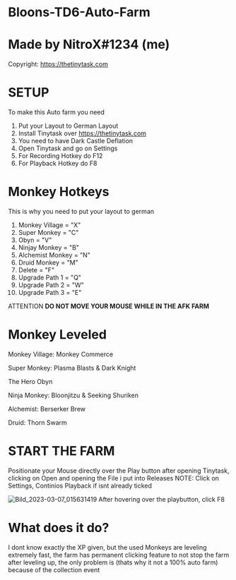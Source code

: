 # Bloons-TD6-Auto-Farm
# Made by NitroX#1234 (me)

Copyright:
https://thetinytask.com

# SETUP
To make this Auto farm you need
1. Put your Layout to German Layout
2. Install Tinytask over https://thetinytask.com
3. You need to have Dark Castle Deflation
4. Open Tinytask and go on Settings
5. For Recording Hotkey do F12
6. For Playback Hotkey do F8

# Monkey Hotkeys
This is why you need to put your layout to german
1. Monkey Village = "X" 
2. Super Monkey =  "C"
3. Obyn = "V"
4. Ninjay Monkey = "B"
5. Alchemist Monkey = "N"
6. Druid Monkey = "M"
7. Delete = "F"
8. Upgrade Path 1 = "Q"
9. Upgrade Path 2 = "W"
10. Upgrade Path 3 = "E"

ATTENTION **DO NOT MOVE YOUR MOUSE WHILE IN THE AFK FARM**


# Monkey Leveled
 Monkey Village: Monkey Commerce

Super Monkey: Plasma Blasts & Dark Knight

The Hero Obyn

Ninja Monkey: Bloonjitzu & Seeking Shuriken

Alchemist: Berserker Brew

Druid: Thorn Swarm


# START THE FARM
Positionate your Mouse directly over the Play button after opening Tinytask, clicking on Open and opening the File i put into Releases
NOTE: Click on Settings, Continios Playback if isnt already ticked

![Bild_2023-03-07_015631419](https://user-images.githubusercontent.com/96729321/223291309-08ea20a7-2a32-4be9-a13f-762c7eab9d11.png)
After hovering over the playbutton, click F8


# What does it do?

I dont know exactly the XP given, but the used Monkeys are leveling extremely fast, the farm has permanent clicking feature to not stop the farm after leveling up, the only problem is (thats why it not a 100% auto farm) because of the collection event
